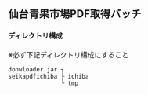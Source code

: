 ## 仙台青果市場PDF取得バッチ

#### ディレクトリ構成 ####
※必ず下記ディレクトリ構成にすること
~~~~
donwloader.jar ┐
seikapdfichiba ├ ichiba
               └ tmp
~~~~
